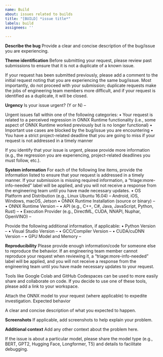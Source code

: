 ```yaml
---
name: Build
about: issues related to builds
title: "[BUILD] *issue title*"
labels: build
assignees: ''

---
```


**Describe the bug**
Provide a clear and concise description of the bug/issue you are experiencing.

**Theme identification**
Before submitting your request, please review past submissions to ensure that it is not a duplicate of a known issue.

If your request has been submitted previously, please add a comment to the initial request noting that you are experiencing the same bug/issue. Most importantly, do not proceed with your submission; duplicate requests make the jobs of engineering team members more difficult, and if your request is identified as a duplicate, it will be closed.

**Urgency**
Is your issue urgent? (Y or N) – 

Urgent issues fall within one of the following categories:
•	Your request is related to a perceived regression in ONNX Runtime functionality (i.e., some aspect of ONNX Runtime worked previously but is no longer functional)
•	Important use cases are blocked by the bug/issue you are encountering
•	You have a strict project-related deadline that you are going to miss if your request is not addressed in a timely manner

If you identify that your issue is urgent, please provide more information (e.g., the regression you are experiencing, project-related deadlines you must follow, etc.).

**System information**
For each of the following line items, provide the information listed to ensure that your request is addressed in a timely manner. If your submission is missing required information, a “triage:more-info-needed” label will be applied, and you will not receive a response from the engineering team until you have made necessary updates.
•	OS Platform and Distribution (e.g., Linux Ubuntu 16.04) – Android, iOS, Windows, macOS, Jetson
•	ONNX Runtime Installation (source or binary) – 
•	ONNX Runtime Version – 
•	API (e.g., C++, C#, Java, JavaScript, Python, Rust) – 
•	Execution Provider (e.g., DirectML, CUDA, NNAPI, Nuphar, OpenVINO) – 

Provide the following additional information, if applicable:
•	Python Version – 
•	Visual Studio Version – 
•	GCC/Compiler Version – 
•	CUDA/cuDNN Version – 
•	GPU Model and Memory – 

**Reproducibility**
Please provide enough information/code for someone else to reproduce the behavior. If an engineering team member cannot reproduce your request when reviewing it, a “triage:more-info-needed” label will be applied, and you will not receive a response from the engineering team until you have made necessary updates to your request.

Tools like Google Colab and GitHub Codespaces can be used to more easily share and collaborate on code. If you decide to use one of these tools, please add a link to your workspace.

Attach the ONNX model to your request (where applicable) to expedite investigation.
Expected behavior

A clear and concise description of what you expected to happen.

**Screenshots**
If applicable, add screenshots to help explain your problem.

**Additional context**
Add any other context about the problem here.

If the issue is about a particular model, please share the model type (e.g., BERT, GPT2, Hugging Face, Longformer, T5) and details to facilitate debugging.
